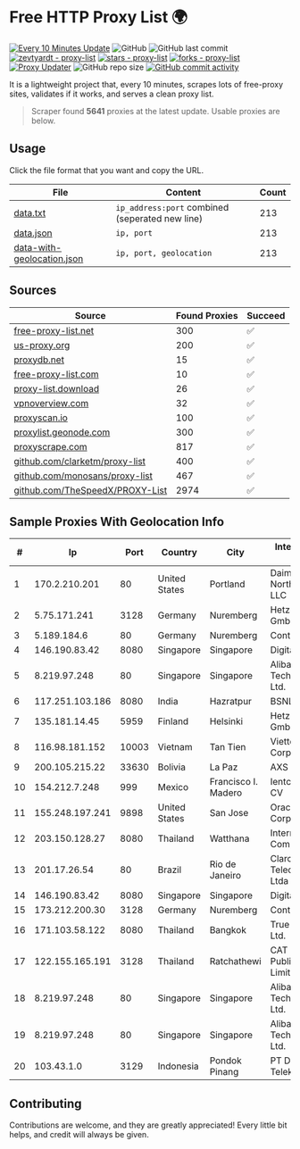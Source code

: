
# Free HTTP Proxy List 🌍

[![Every 10 Minutes Update](https://github.com/mertguvencli/http-proxy-list/actions/workflows/main.yml/badge.svg?branch=main)](https://github.com/mertguvencli/http-proxy-list/actions/workflows/main.yml)
![GitHub](https://img.shields.io/github/license/mertguvencli/http-proxy-list)
![GitHub last commit](https://img.shields.io/github/last-commit/mertguvencli/http-proxy-list)
[![zevtyardt - proxy-list](https://img.shields.io/static/v1?label=zevtyardt&message=proxy-list&color=blue&logo=github)](https://github.com/zevtyardt/proxy-list "Go to GitHub repo")
[![stars - proxy-list](https://img.shields.io/github/stars/zevtyardt/proxy-list?style=social)](https://github.com/zevtyardt/proxy-list)
[![forks - proxy-list](https://img.shields.io/github/forks/zevtyardt/proxy-list?style=social)](https://github.com/zevtyardt/proxy-list)
[![Proxy Updater](https://github.com/zevtyardt/proxy-list/workflows/Proxy%20Updater/badge.svg)](https://github.com/zevtyardt/proxy-list/actions?query=workflow:"Proxy+Updater")
![GitHub repo size](https://img.shields.io/github/repo-size/zevtyardt/proxy-list)
[![GitHub commit activity](https://img.shields.io/github/commit-activity/m/zevtyardt/proxy-list?logo=commits)](https://github.com/zevtyardt/proxy-list/commits/main)

It is a lightweight project that, every 10 minutes, scrapes lots of free-proxy sites, validates if it works, and serves a clean proxy list.

> Scraper found **5641** proxies at the latest update. Usable proxies are below.

## Usage

Click the file format that you want and copy the URL.

|File|Content|Count|
|----|-------|-----|
|[data.txt](https://raw.githubusercontent.com/mertguvencli/http-proxy-list/main/proxy-list/data.txt)|`ip_address:port` combined (seperated new line)|213|
|[data.json](https://raw.githubusercontent.com/mertguvencli/http-proxy-list/main/proxy-list/data.json)|`ip, port`|213|
|[data-with-geolocation.json](https://raw.githubusercontent.com/mertguvencli/http-proxy-list/main/proxy-list/data-with-geolocation.json)|`ip, port, geolocation`|213|

## Sources

|Source|Found Proxies|Succeed|
|------|-------------|-------|
|[free-proxy-list.net](https://free-proxy-list.net)|300|✅|
|[us-proxy.org](https://www.us-proxy.org)|200|✅|
|[proxydb.net](http://proxydb.net)|15|✅|
|[free-proxy-list.com](https://free-proxy-list.com/?page=&port=&type%5B%5D=http&type%5B%5D=https&up_time=0&search=Search)|10|✅|
|[proxy-list.download](https://www.proxy-list.download/HTTP)|26|✅|
|[vpnoverview.com](https://vpnoverview.com/privacy/anonymous-browsing/free-proxy-servers)|32|✅|
|[proxyscan.io](https://www.proxyscan.io)|100|✅|
|[proxylist.geonode.com](https://proxylist.geonode.com/api/proxy-list?limit=300&page=1&sort_by=lastChecked&sort_type=desc&protocols=http,https)|300|✅|
|[proxyscrape.com](https://api.proxyscrape.com/v2/?request=displayproxies&protocol=http&timeout=10000&country=all&ssl=all&anonymity=all)|817|✅|
|[github.com/clarketm/proxy-list](https://raw.githubusercontent.com/clarketm/proxy-list/master/proxy-list-raw.txt)|400|✅|
|[github.com/monosans/proxy-list](https://raw.githubusercontent.com/monosans/proxy-list/main/proxies/http.txt)|467|✅|
|[github.com/TheSpeedX/PROXY-List](https://raw.githubusercontent.com/TheSpeedX/PROXY-List/master/http.txt)|2974|✅|


## Sample Proxies With Geolocation Info

|#|Ip|Port|Country|City|Internet Service Provider|
|-|--|----|-------|----|-------------------------|
|1|170.2.210.201|80|United States|Portland|Daimler Trucks of North America LLC|
|2|5.75.171.241|3128|Germany|Nuremberg|Hetzner Online GmbH|
|3|5.189.184.6|80|Germany|Nuremberg|Contabo GmbH|
|4|146.190.83.42|8080|Singapore|Singapore|DigitalOcean, LLC|
|5|8.219.97.248|80|Singapore|Singapore|Alibaba (US) Technology Co., Ltd.|
|6|117.251.103.186|8080|India|Hazratpur|BSNL Internet|
|7|135.181.14.45|5959|Finland|Helsinki|Hetzner Online GmbH|
|8|116.98.181.152|10003|Vietnam|Tan Tien|Viettel Corporation|
|9|200.105.215.22|33630|Bolivia|La Paz|AXS Bolivia S. A.|
|10|154.212.7.248|999|Mexico|Francisco I. Madero|Ientc S De RL De CV|
|11|155.248.197.241|9898|United States|San Jose|Oracle Corporation|
|12|203.150.128.27|8080|Thailand|Watthana|Internet Thailand Company Ltd|
|13|201.17.26.54|80|Brazil|Rio de Janeiro|Claro NXT Telecomunicacoes Ltda|
|14|146.190.83.42|8080|Singapore|Singapore|DigitalOcean, LLC|
|15|173.212.200.30|3128|Germany|Nuremberg|Contabo GmbH|
|16|171.103.58.122|8080|Thailand|Bangkok|True Internet Co., Ltd.|
|17|122.155.165.191|3128|Thailand|Ratchathewi|CAT Telecom Public Company Limited|
|18|8.219.97.248|80|Singapore|Singapore|Alibaba (US) Technology Co., Ltd.|
|19|8.219.97.248|80|Singapore|Singapore|Alibaba (US) Technology Co., Ltd.|
|20|103.43.1.0|3129|Indonesia|Pondok Pinang|PT Daya Sinergi Telekomunikasi|



## Contributing

Contributions are welcome, and they are greatly appreciated! Every
little bit helps, and credit will always be given.

